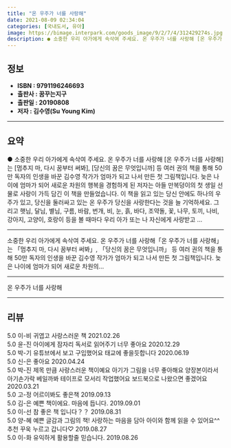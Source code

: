 ```yaml
---
title: "온 우주가 너를 사랑해"
date: 2021-08-09 02:34:04
categories: [국내도서, 유아]
image: https://bimage.interpark.com/goods_image/9/2/7/4/312429274s.jpg
description: ● 소중한 우리 아가에게 속삭여 주세요. 온 우주가 너를 사랑해 [온 우주가 너를 사랑해]는 [멈추지 마, 다시 꿈부터 써봐], [당신의 꿈은 무엇입니까] 등 여러 권의 책을 통해 50만 독자의 인생을 바꾼 김수영 작가가 엄마가 되고 나서 만든 첫 그림책입니다. 늦은 나이에 엄마가 되
---
```


## **정보**

- **ISBN : 9791196246693**
- **출판사 : 꿈꾸는지구**
- **출판일 : 20190808**
- **저자 : 김수영(Su Young Kim)**

------



## **요약**

●  소중한 우리 아가에게 속삭여 주세요. 온 우주가 너를 사랑해 [온 우주가 너를 사랑해]는 [멈추지 마, 다시 꿈부터 써봐], [당신의 꿈은 무엇입니까] 등 여러 권의 책을 통해 50만 독자의 인생을 바꾼 김수영 작가가 엄마가 되고 나서 만든 첫 그림책입니다. 늦은 나이에 엄마가 되어 새로운 차원의 행복을 경험하게 된 저자는 아들 만복덩이의 첫 생일 선물로 사랑이 가득 담긴 이 책을 만들었습니다. 이 책을 읽고 있는 당신 안에도 하나의 우주가 있고, 당신을 둘러싸고 있는 온 우주가 당신을 사랑한다는 것을 늘 기억하세요. 그리고 햇님, 달님, 별님, 구름, 바람, 번개, 비, 눈, 흙, 바다, 조약돌, 꽃, 나무, 토끼, 나비, 강아지, 고양이, 호랑이 등을 볼 때마다 우리 아가 또는 나 자신에게 사랑받고 ...

------

소중한 우리 아가에게 속삭여 주세요. 온 우주가 너를 사랑해「온 우주가 너를 사랑해」는 「멈추지 마, 다시 꿈부터 써봐」, 「당신의 꿈은 무엇입니까」 등 여러 권의 책을 통해 50만 독자의 인생을 바꾼 김수영 작가가 엄마가 되고 나서 만든 첫 그림책입니다. 늦은 나이에 엄마가 되어 새로운 차원의... 

------


온 우주가 너를 사랑해 

------


## **리뷰** 

5.0 이-비 귀엽고 사랑스러운 책 2021.02.26 <br/>5.0 윤-진 아이에게 잠자리 독서로 읽어주기 너무 좋아요 2020.12.29 <br/>5.0 박-기 유튜브에서 보고 구입했어요 태교에 좋을듯합니다 2020.06.19 <br/>5.0 신-은 좋아요 2020.04.24 <br/>5.0 박-진 제목 만큼 사랑스러운 책이예요 아기가 그림을 너무 좋아해요 양장본이라서 아기손가락 베일까봐 테이프로 모서리 작업했어요 보드북으로 나왔으면 좋겠어요 2020.03.21 <br/>5.0 고-정 어르이봐도 좋은책 2019.09.13 <br/>5.0 김-은 예쁜 책이에요. 마음에 듭니다. 2019.09.01 <br/>5.0 이-선 참 좋은 책 입니다？？ 2019.08.31 <br/>5.0 양-혜 예쁜 글감과 그림의 책!
사랑하는 마음을 담아 아이와 함께 읽을 수 있어요^^
추천 꾸욱 누르고 갑니다♡ 2019.08.27 <br/>5.0 이-화 유익하게 활용할줄 믿습니다. 2019.08.26 <br/>